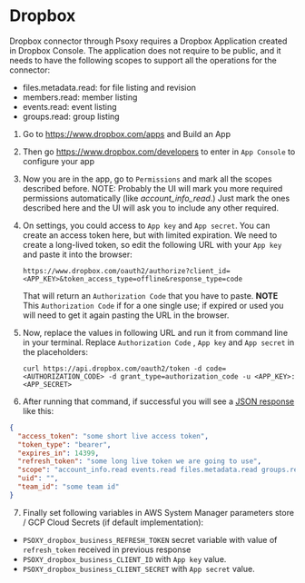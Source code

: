 # Dropbox

Dropbox connector through Psoxy requires a Dropbox Application created in Dropbox Console. The application
does not require to be public, and it needs to have the following scopes to support
all the operations for the connector:

- files.metadata.read: for file listing and revision
- members.read: member listing
- events.read: event listing
- groups.read: group listing

1. Go to https://www.dropbox.com/apps and Build an App
2. Then go https://www.dropbox.com/developers to enter in `App Console` to configure your app
3. Now you are in the app, go to `Permissions` and mark all the scopes described before. NOTE: Probably the UI will mark
   you more required permissions automatically (like *account_info_read*.) Just mark the ones
   described here and the UI will ask you to include any other required.
4. On settings, you could access to `App key` and `App secret`. You can create an access token here, but with limited
   expiration. We need to create a long-lived token, so edit the following URL with your `App key` and paste it into the
   browser:

   `https://www.dropbox.com/oauth2/authorize?client_id=<APP_KEY>&token_access_type=offline&response_type=code`

   That will return an `Authorization Code` that you have to paste.
   **NOTE** This `Authorization Code` if for a one single use; if expired or used you will need to get it again pasting
   the
   URL in the browser.
5. Now, replace the values in following URL and run it from command line in your terminal. Replace `Authorization Code`
   , `App key`
   and `App secret` in the placeholders:

   `curl https://api.dropbox.com/oauth2/token -d code=<AUTHORIZATION_CODE> -d grant_type=authorization_code -u <APP_KEY>:<APP_SECRET>`
6. After running that command, if successful you will see
   a [JSON response](https://www.dropbox.com/developers/documentation/http/documentation#oauth2-authorize) like this:

```json
{
  "access_token": "some short live access token",
  "token_type": "bearer",
  "expires_in": 14399,
  "refresh_token": "some long live token we are going to use",
  "scope": "account_info.read events.read files.metadata.read groups.read members.read team_data.governance.read team_data.governance.write team_data.member",
  "uid": "",
  "team_id": "some team id"
}
```

7. Finally set following variables in AWS System Manager parameters store / GCP Cloud Secrets (if default
   implementation):

- `PSOXY_dropbox_business_REFRESH_TOKEN` secret variable with value of `refresh_token` received in previous response
- `PSOXY_dropbox_business_CLIENT_ID` with `App key` value.
- `PSOXY_dropbox_business_CLIENT_SECRET` with `App secret` value.
